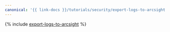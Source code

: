 ```yaml
---
canonical: '{{ link-docs }}/tutorials/security/export-logs-to-arcsight'
---
```


{% include [export-logs-to-arcsight](../../../_tutorials/security/export-logs-to-arcsight.md) %}